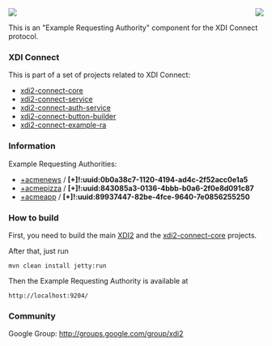 <a href="http://projectdanube.org/" target="_blank"><img src="http://projectdanube.github.com/xdi2/images/projectdanube_logo.png" align="right"></a>
<img src="http://projectdanube.github.com/xdi2/images/logo64.png"><br>

This is an "Example Requesting Authority" component for the XDI Connect protocol.

### XDI Connect

This is part of a set of projects related to XDI Connect:
* [xdi2-connect-core](http://github.com/projectdanube/xdi2-connect-core)
* [xdi2-connect-service](http://github.com/projectdanube/xdi2-connect-service)
* [xdi2-connect-auth-service](http://github.com/projectdanube/xdi2-connect-auth-service)
* [xdi2-connect-button-builder](http://github.com/projectdanube/xdi2-connect-button-builder)
* [xdi2-connect-example-ra](http://github.com/projectdanube/xdi2-connect-example-ra)

### Information

Example Requesting Authorities:

* [+acmenews](https://github.com/projectdanube/xdi2-connect-example-ra/wiki/acmenews) / **[+]!:uuid:0b0a38c7-1120-4194-ad4c-2f52acc0e1a5**
* [+acmepizza](https://github.com/projectdanube/xdi2-connect-example-ra/wiki/acmepizza) / **[+]!:uuid:843085a3-0136-4bbb-b0a6-2f0e8d091c87**
* [+acmeapp](https://github.com/projectdanube/xdi2-connect-example-ra/wiki/acmeapp) / **[+]!:uuid:89937447-82be-4fce-9640-7e0856255250**

### How to build

First, you need to build the main [XDI2](http://github.com/projectdanube/xdi2) and the 
[xdi2-connect-core](http://github.com/projectdanube/xdi2-connect-core) projects.

After that, just run

    mvn clean install jetty:run

Then the Example Requesting Authority is available at

	http://localhost:9204/

### Community

Google Group: http://groups.google.com/group/xdi2
